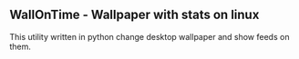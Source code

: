## WallOnTime - Wallpaper with stats on linux
This utility written in python change desktop wallpaper and show feeds on them.
